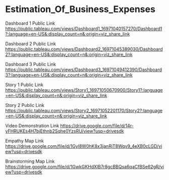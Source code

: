 # Estimation_Of_Business_Expenses


Dashboard 1 Public Link https://public.tableau.com/views/Dashboard1_16971040157270/Dashboard1?:language=en-US&:display_count=n&:origin=viz_share_link

Dashboard 2 Public Link https://public.tableau.com/views/Dashboard2_16971045389030/Dashboard2?:language=en-US&:display_count=n&:origin=viz_share_link

Dashboard 3 Public Link https://public.tableau.com/views/Dashboard3_16971049412390/Dashboard3?:language=en-US&:display_count=n&:origin=viz_share_link

Story 1 Public Link https://public.tableau.com/views/Story1_16971050670900/Story1?:language=en-US&:display_count=n&:origin=viz_share_link

Story 2 Public Link https://public.tableau.com/views/Story2_16971052201170/Story2?:language=en-US&:display_count=n&:origin=viz_share_link 

Video Demonstration Link https://drive.google.com/file/d/14r-yFHRUKEs4H7bjEthnb2Sqhe0YzsRU/view?usp=drivesdk

Empathy Map Link https://drive.google.com/file/d/1Gyl8W0hK8x3janRjT8Wqv9_4eXB0cLGD/view?usp=drivesdk

Brainstorming Map Link https://drive.google.com/file/d/1GwkGKHdXlB7r8gcBBQsa6qaCfBSe62gR/view?usp=drivesdk
